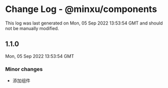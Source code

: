 # Change Log - @minxu/components

This log was last generated on Mon, 05 Sep 2022 13:53:54 GMT and should not be manually modified.

## 1.1.0
Mon, 05 Sep 2022 13:53:54 GMT

### Minor changes

- 添加组件

